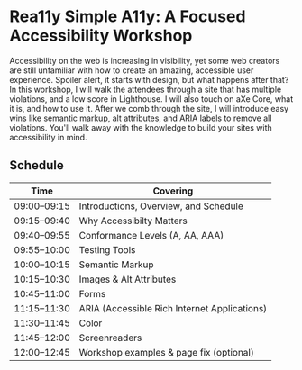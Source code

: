 # Rea11y Simple A11y: A Focused Accessibility Workshop

Accessibility on the web is increasing in visibility, yet some web creators are still unfamiliar with how to create an amazing, accessible user experience. Spoiler alert, it starts with design, but what happens after that? In this workshop, I will walk the attendees through a site that has multiple violations, and a low score in Lighthouse. I will also touch on aXe Core, what it is, and how to use it. After we comb through the site, I will introduce easy wins like semantic markup, alt attributes, and ARIA labels to remove all violations. You'll walk away with the knowledge to build your sites with accessibility in mind.

## Schedule

| Time        | Covering                                     |
| ----------- | -------------------------------------------- |
| 09:00–09:15 | Introductions, Overview, and Schedule        |
| 09:15–09:40 | Why Accessibilty Matters                     |
| 09:40–09:55 | Conformance Levels (A, AA, AAA)              |
| 09:55–10:00 | Testing Tools                                |
| 10:00–10:15 | Semantic Markup                              |
| 10:15–10:30 | Images & Alt Attributes                      |
| 10:45–11:00 | Forms                                        |
| 11:15–11:30 | ARIA (Accessible Rich Internet Applications) |
| 11:30–11:45 | Color                                        |
| 11:45–12:00 | Screenreaders                                |
| 12:00–12:45 | Workshop examples & page fix (optional)      |
